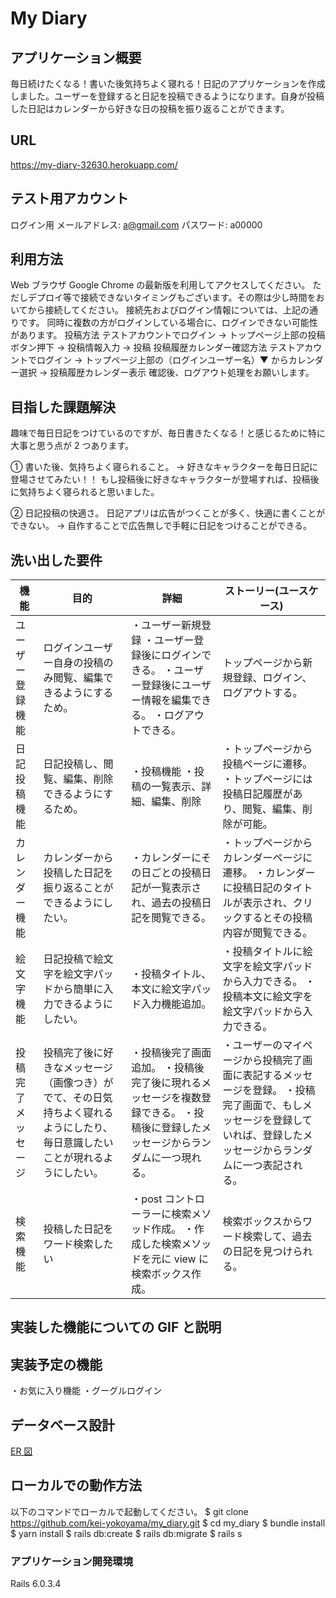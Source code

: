 # My Diary

## アプリケーション概要

毎日続けたくなる！書いた後気持ちよく寝れる！日記のアプリケーションを作成しました。ユーザーを登録すると日記を投稿できるようになります。自身が投稿した日記はカレンダーから好きな日の投稿を振り返ることができます。

## URL

https://my-diary-32630.herokuapp.com/

## テスト用アカウント

ログイン用
メールアドレス: a@gmail.com
パスワード: a00000

## 利用方法

Web ブラウザ Google Chrome の最新版を利用してアクセスしてください。
ただしデプロイ等で接続できないタイミングもございます。その際は少し時間をおいてから接続してください。
接続先およびログイン情報については、上記の通りです。
同時に複数の方がログインしている場合に、ログインできない可能性があります。
投稿方法
テストアカウントでログイン → トップページ上部の投稿ボタン押下 → 投稿情報入力 → 投稿
投稿履歴カレンダー確認方法
テストアカウントでログイン → トップページ上部の（ログインユーザー名）▼ からカレンダー選択 → 投稿履歴カレンダー表示
確認後、ログアウト処理をお願いします。

## 目指した課題解決

趣味で毎日日記をつけているのですが、毎日書きたくなる！と感じるために特に大事と思う点が 2 つあります。

① 書いた後、気持ちよく寝られること。
→ 好きなキャラクターを毎日日記に登場させてみたい！！
もし投稿後に好きなキャラクターが登場すれば、投稿後に気持ちよく寝られると思いました。

② 日記投稿の快適さ。
日記アプリは広告がつくことが多く、快適に書くことができない。
→ 自作することで広告無しで手軽に日記をつけることができる。

## 洗い出した要件

| 機能               | 目的                                                                                                                         | 詳細                                                                                                                             | ストーリー(ユースケース)                                                                                                                                              |
| ------------------ | ---------------------------------------------------------------------------------------------------------------------------- | -------------------------------------------------------------------------------------------------------------------------------- | --------------------------------------------------------------------------------------------------------------------------------------------------------------------- |
| ユーザー登録機能   | ログインユーザー自身の投稿のみ閲覧、編集できるようにするため。                                                               | ・ユーザー新規登録 ・ユーザー登録後にログインできる。 ・ユーザー登録後にユーザー情報を編集できる。 ・ログアウトできる。          | トップページから新規登録、ログイン、ログアウトする。                                                                                                                  |
| 日記投稿機能       | 日記投稿し、閲覧、編集、削除できるようにするため。                                                                           | ・投稿機能 ・投稿の一覧表示、詳細、編集、削除                                                                                    | ・トップページから投稿ページに遷移。 ・トップページには投稿日記履歴があり、閲覧、編集、削除が可能。                                                                   |
| カレンダー機能     | カレンダーから投稿した日記を振り返ることができるようにしたい。                                                               | ・カレンダーにその日ごとの投稿日記が一覧表示され、過去の投稿日記を閲覧できる。                                                   | ・トップページからカレンダーページに遷移。 ・カレンダーに投稿日記のタイトルが表示され、クリックするとその投稿内容が閲覧できる。                                       |
| 絵文字機能         | 日記投稿で絵文字を絵文字パッドから簡単に入力できるようにしたい。                                                             | ・投稿タイトル、本文に絵文字パッド入力機能追加。                                                                                 | ・投稿タイトルに絵文字を絵文字パッドから入力できる。 ・投稿本文に絵文字を絵文字パッドから入力できる。                                                                 |
| 投稿完了メッセージ | 投稿完了後に好きなメッセージ（画像つき）がでて、その日気持ちよく寝れるようにしたり、毎日意識したいことが現れるようにしたい。 | ・投稿後完了画面追加。 ・投稿後完了後に現れるメッセージを複数登録できる。 ・投稿後に登録したメッセージからランダムに一つ現れる。 | ・ユーザーのマイページから投稿完了画面に表記するメッセージを登録。 ・投稿完了画面で、もしメッセージを登録していれば、登録したメッセージからランダムに一つ表記される。 |
| 検索機能           | 投稿した日記をワード検索したい                                                                                               | ・post コントローラーに検索メソッド作成。 ・作成した検索メソッドを元に view に検索ボックス作成。                                 | 検索ボックスからワード検索して、過去の日記を見つけられる。                                                                                                            |

## 実装した機能についての GIF と説明

## 実装予定の機能

・お気に入り機能
・グーグルログイン

## データベース設計

[ER 図](public/images/ER.png)

## ローカルでの動作方法

以下のコマンドでローカルで起動してください。
$ git clone https://github.com/kei-yokoyama/my_diary.git
$ cd my_diary
$ bundle install
$ yarn install
$ rails db:create
$ rails db:migrate
$ rails s

### アプリケーション開発環境

Rails 6.0.3.4
